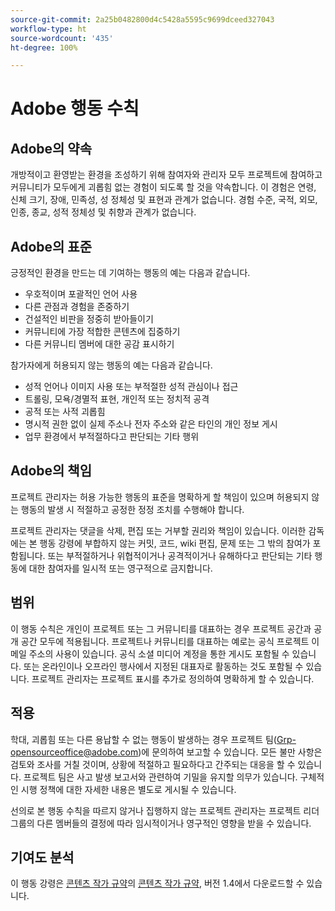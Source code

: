 ```yaml
---
source-git-commit: 2a25b0482800d4c5428a5595c9699dceed327043
workflow-type: ht
source-wordcount: '435'
ht-degree: 100%

---
```

# Adobe 행동 수칙

## Adobe의 약속

개방적이고 환영받는 환경을 조성하기 위해 참여자와 관리자 모두 프로젝트에 참여하고 커뮤니티가 모두에게 괴롭힘 없는 경험이 되도록 할 것을 약속합니다. 이 경험은 연령, 신체 크기, 장애, 민족성, 성 정체성 및 표현과 관계가 없습니다. 경험 수준, 국적, 외모, 인종, 종교, 성적 정체성 및 취향과 관계가 없습니다.

## Adobe의 표준

긍정적인 환경을 만드는 데 기여하는 행동의 예는 다음과 같습니다.

* 우호적이며 포괄적인 언어 사용
* 다른 관점과 경험을 존중하기
* 건설적인 비판을 정중히 받아들이기
* 커뮤니티에 가장 적합한 콘텐츠에 집중하기
* 다른 커뮤니티 멤버에 대한 공감 표시하기

참가자에게 허용되지 않는 행동의 예는 다음과 같습니다.

* 성적 언어나 이미지 사용 또는 부적절한 성적 관심이나 접근
* 트롤링, 모욕/경멸적 표현, 개인적 또는 정치적 공격
* 공적 또는 사적 괴롭힘
* 명시적 권한 없이 실제 주소나 전자 주소와 같은 타인의 개인 정보 게시
* 업무 환경에서 부적절하다고 판단되는 기타 행위

## Adobe의 책임

프로젝트 관리자는 허용 가능한 행동의 표준을 명확하게 할 책임이 있으며 허용되지 않는 행동의 발생 시 적절하고 공정한 정정 조치를 수행해야 합니다.

프로젝트 관리자는 댓글을 삭제, 편집 또는 거부할 권리와 책임이 있습니다. 이러한 감독에는 본 행동 강령에 부합하지 않는 커밋, 코드, wiki 편집, 문제 또는 그 밖의 참여가 포함됩니다. 또는 부적절하거나 위협적이거나 공격적이거나 유해하다고 판단되는 기타 행동에 대한 참여자를 일시적 또는 영구적으로 금지합니다.

## 범위

이 행동 수칙은 개인이 프로젝트 또는 그 커뮤니티를 대표하는 경우 프로젝트 공간과 공개 공간 모두에 적용됩니다. 프로젝트나 커뮤니티를 대표하는 예로는 공식 프로젝트 이메일 주소의 사용이 있습니다. 공식 소셜 미디어 계정을 통한 게시도 포함될 수 있습니다. 또는 온라인이나 오프라인 행사에서 지정된 대표자로 활동하는 것도 포함될 수 있습니다. 프로젝트 관리자는 프로젝트 표시를 추가로 정의하여 명확하게 할 수 있습니다.

## 적용

학대, 괴롭힘 또는 다른 용납할 수 없는 행동이 발생하는 경우 프로젝트 팀(Grp-opensourceoffice@adobe.com)에 문의하여 보고할 수 있습니다. 모든 불만 사항은 검토와 조사를 거칠 것이며, 상황에 적절하고 필요하다고 간주되는 대응을 할 수 있습니다. 프로젝트 팀은 사고 발생 보고서와 관련하여 기밀을 유지할 의무가 있습니다. 구체적인 시행 정책에 대한 자세한 내용은 별도로 게시될 수 있습니다.

선의로 본 행동 수칙을 따르지 않거나 집행하지 않는 프로젝트 관리자는 프로젝트 리더 그룹의 다른 멤버들의 결정에 따라 임시적이거나 영구적인 영향을 받을 수 있습니다.

## 기여도 분석

이 행동 강령은 [콘텐츠 작가 규약](https://www.contributor-covenant.org/version/1/4/code-of-conduct/)의 [콘텐츠 작가 규약](https://www.contributor-covenant.org/), 버전 1.4에서 다운로드할 수 있습니다.
